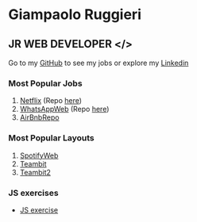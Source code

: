# Giampaolo Ruggieri
## JR WEB DEVELOPER </>

Go to my [GitHub](https://github.com/Giampaolo1) to see my jobs or explore my
[Linkedin](https://www.linkedin.com/in/giampaolo-r-17a75512b/)

### Most Popular Jobs

1. [Netflix](https://jpboolfix.netlify.app/)     (Repo [here](https://github.com/Giampaolo1/ajax-ex-boolflix))
2. [WhatsAppWeb](https://jpboolzap.netlify.app/) (Repo [here](https://github.com/Giampaolo1/js-html-css-boolzap))
3. [AirBnbRepo](https://github.com/Giampaolo1/bool-bnb)

### Most Popular Layouts

1. [SpotifyWeb](https://jpspotify.netlify.app/)  
2. [Teambit](https://jpspotify.netlify.app/)  
3. [Teambit2](https://jpspotify.netlify.app/)  

### JS exercises

- [JS exercise](https://giampaolo1.github.io/JS-exercise/)
